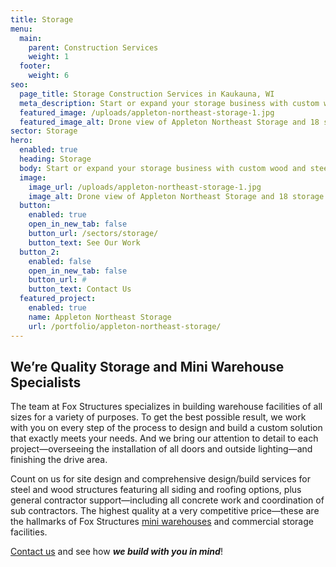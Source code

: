 ```yaml
---
title: Storage
menu:
  main:
    parent: Construction Services
    weight: 1
  footer:
    weight: 6
seo:
  page_title: Storage Construction Services in Kaukauna, WI
  meta_description: Start or expand your storage business with custom wood and steel storage structures featuring all siding and roofing options.
  featured_image: /uploads/appleton-northeast-storage-1.jpg
  featured_image_alt: Drone view of Appleton Northeast Storage and 18 storage buildings
sector: Storage
hero: 
  enabled: true
  heading: Storage
  body: Start or expand your storage business with custom wood and steel storage structures featuring all siding and roofing options.
  image: 
    image_url: /uploads/appleton-northeast-storage-1.jpg
    image_alt: Drone view of Appleton Northeast Storage and 18 storage buildings
  button:
    enabled: true
    open_in_new_tab: false
    button_url: /sectors/storage/
    button_text: See Our Work
  button_2:
    enabled: false
    open_in_new_tab: false
    button_url: #
    button_text: Contact Us
  featured_project: 
    enabled: true
    name: Appleton Northeast Storage
    url: /portfolio/appleton-northeast-storage/
---
```


## We’re Quality Storage and Mini Warehouse Specialists
The team at Fox Structures specializes in building warehouse facilities of all sizes for a variety of purposes. To get the best possible result, we work with you on every step of the process to design and build a custom solution that exactly meets your needs. And we bring our attention to detail to each project—overseeing the installation of all doors and outside lighting—and finishing the drive area.

Count on us for site design and comprehensive design/build services for steel and wood structures featuring all siding and roofing options, plus general contractor support—including all concrete work and coordination of sub contractors. The highest quality at a very competitive price—these are the hallmarks of Fox Structures [mini warehouses](/construction-services/commercial/mini-storage/) and commercial storage facilities.

[Contact us](/contact/) and see how **_we build with you in mind_**!
